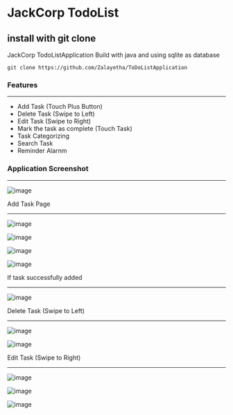 # JackCorp TodoList


<h2>install with git clone</h2>
<p> JackCorp TodoListApplication Build with java and using sqlite as database</p>

```
git clone https://github.com/Zalayetha/ToDoListApplication
```

<h3>Features</h3>
<hr>
<ul>
  <li>Add Task (Touch Plus Button)</li>
  <li>Delete Task (Swipe to Left)</li>
  <li>Edit Task (Swipe to Right)</li>
  <li>Mark the task as complete (Touch Task)</li>
  <li>Task Categorizing</li>
  <li>Search Task</li>
  <li>Reminder Alarnm</li>
</ul>

<h3> Application Screenshot </h3>
<hr>

![image](https://github.com/Zalayetha/ToDoListApplication/assets/82703688/e68f8be3-9111-445b-bdb5-833462d578cf)

<p>Add Task Page</p>
<hr>

![image](https://github.com/Zalayetha/ToDoListApplication/assets/82703688/e1ccbedc-0112-48b0-8b4b-907787b65953)

![image](https://github.com/Zalayetha/ToDoListApplication/assets/82703688/a848370d-da87-45af-bce8-87cd1e4ad0ba)

![image](https://github.com/Zalayetha/ToDoListApplication/assets/82703688/fd2eea1a-d9eb-4831-a76f-a07c9cc63d08)

![image](https://github.com/Zalayetha/ToDoListApplication/assets/82703688/e800d63b-7706-47af-a1a1-63533a78b20b)

<p> If task successfully added</p>
<hr>

![image](https://github.com/Zalayetha/ToDoListApplication/assets/82703688/f1e4bcab-2b4f-4ec2-9fcc-03043d7310ac)

<p> Delete Task (Swipe to Left) </p>
<hr>

![image](https://github.com/Zalayetha/ToDoListApplication/assets/82703688/ada0c532-8695-45ba-9589-3cf6941910bc)

![image](https://github.com/Zalayetha/ToDoListApplication/assets/82703688/fcbf842c-681b-4e61-88c2-913250d9f966)

<p> Edit Task (Swipe to Right) </p>
<hr>

![image](https://github.com/Zalayetha/ToDoListApplication/assets/82703688/b952832c-19aa-4fa0-ae26-f0cbafa7768b)

![image](https://github.com/Zalayetha/ToDoListApplication/assets/82703688/af866179-9894-4472-969a-1aca22391dcb)

![image](https://github.com/Zalayetha/ToDoListApplication/assets/82703688/8691cd7e-5d79-4585-bc40-02c18a1a96b1)
